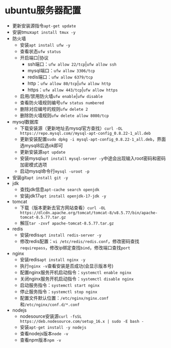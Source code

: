 # ubuntu服务器配置

- 更新安装源指令`apt-get update`
- 安装tmux`apt install tmux -y`
- 防火墙
  - 安装`apt install ufw -y`
  - 查看状态`ufw status`
  - 开启端口|协议
    - ssh端口：`ufw allow 22/tcp`|`ufw allow ssh`
    - mysql端口：`ufw allow 3306/tcp`
    - redis端口：`ufw allow 6379/tcp`
    - http：`ufw allow 80/tcp`|`ufw allow http`
    - https：`ufw allow 443/tcp`|`ufw allow https`
  - 启用/禁用防火墙`ufw enable`|`ufw disable`
  - 查看防火墙规则编号`ufw status numbered`
  - 删除对应编号的规则`ufw delete 2`
  - 删除防火墙规则`ufw delete allow 8080/tcp`
- mysql数据库
  - 下载安装源（更新地址去mysql官方查找）`curl -OL  https://repo.mysql.com//mysql-apt-config_0.8.22-1_all.deb`
  - 更新安装配置`sudo dpkg -i mysql-apt-config_0.8.22-1_all.deb`，界面选mysql8后选ok即可
  - 更新安装源`apt update`
  - 安装mysql`apt install mysql-server -y`中途会出现输入root密码和密码加密模式选项
  - 启动mysql命令行`mysql -uroot -p`
- 安装git`apt install git -y`
- jdk
  - 查找jdk信息`apt-cache search openjdk`
  - 安装jdk17`apt install openjdk-17-jdk -y`
- tomcat
  - 下载（版本更新去官方网站查看）`curl -OL https://dlcdn.apache.org/tomcat/tomcat-8/v8.5.77/bin/apache-tomcat-8.5.77.tar.gz`
  - 解压`tar -zxvf apache-tomcat-8.5.77.tar.gz`
- redis
  - 安装redis`apt install redis-server -y`
  - 修改redis配置：`vi /etc/redis/redis.conf`，修改密码查找`requirepass`，修改ip绑定查找`bind`，修改端口查找`port`
- nginx
  - 安装redis`apt install nginx -y`
  - 执行`nginx -v`查看安装是否成功(会显示版本号)
  - 配置nginx服务开机启动指令：`systemctl enable nginx`
  - 关闭nginx服务开机启动指令：`systemctl disable nginx`
  - 启动服务指令：`systemctl start nginx`
  - 停止服务指令：`systemctl stop nginx`
  - 配置文件默认位置：`/etc/nginx/nginx.conf`和`/etc/nginx/conf.d/*.conf`
- nodejs
  - nodesource安装源`curl -fsSL https://deb.nodesource.com/setup_16.x | sudo -E bash -`
  - 安装`apt-get install -y nodejs`
  - 查看nodejs版本`node -v`
  - 查看npm版本`npm -v`
